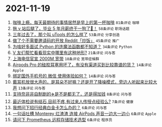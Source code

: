 # 2021-11-19

1. [咖啡上瘾，每天最期待的事情居然是早上的第一杯咖啡](https://www.v2ex.com/t/816443) `81条评论` `咖啡`
1. [拖 v 站后腿了，毕业 5 年月薪终于一狗了👻！](https://www.v2ex.com/t/816435) `58条评论` `职场话题`
1. [三年过去了，那个叫 uTools 的怎么样了](https://www.v2ex.com/t/816446) `53条评论` `分享创造`
1. [做了个不需要邀请码的开放 Reddit「炒饭」](https://www.v2ex.com/t/816444) `45条评论` `推广`
1. [为啥好多面试 Python 的连魔法函数都不知道？](https://www.v2ex.com/t/816468) `34条评论` `Python`
1. [V 友们帮忙看看现实中哪里有这种地形?](https://www.v2ex.com/t/816450) `21条评论` `问与答`
1. [上海电信官宣 2000M 宽带](https://www.v2ex.com/t/816457) `18条评论` `宽带症候群`
1. [Airpods Pro 的硅胶耳塞用坏了，有没有渠道买到比较靠谱的货？](https://www.v2ex.com/t/816454) `14条评论` `Apple`
1. [绑定国外手机号的 微信 使用体验如何？](https://www.v2ex.com/t/816434) `14条评论` `问与答`
1. [戴耳机放很大声的，是耳朵不好嘛？还是开了降噪模式，旁边人听起来比较大声](https://www.v2ex.com/t/816438) `13条评论` `问与答`
1. [支持奈非非自制剧的✈️是不是都无了，还是得加钱](https://www.v2ex.com/t/816483) `8条评论` `问与答`
1. [最近体检说有结石,目前不疼,有过来人传授点经验么?](https://www.v2ex.com/t/816481) `7条评论` `健康`
1. [我想问下招行经典白金卡怎么办的？](https://www.v2ex.com/t/816479) `6条评论` `问与答`
1. [一句话吐槽 Monterey 烂渣渣 连接 AirPods 声音一边大一边小](https://www.v2ex.com/t/816463) `6条评论` `Apple`
1. [请问下 Prometheus 远程存储技术选型](https://www.v2ex.com/t/816445) `6条评论` `程序员`
